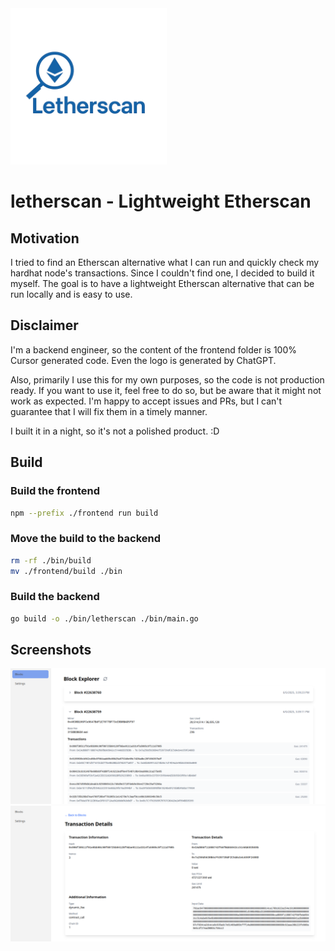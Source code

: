 <img src="https://github.com/PumpkinSeed/letherscan/blob/cb354c7b4909013695e35f61f2c535794b257a34/assets/logo.png" width="250" alt="logo">

# letherscan - Lightweight Etherscan

## Motivation

I tried to find an Etherscan alternative what I can run and quickly check my hardhat node's transactions. Since I couldn't find one, I decided to build it myself. The goal is to have a lightweight Etherscan alternative that can be run locally and is easy to use.

## Disclaimer

I'm a backend engineer, so the content of the frontend folder is 100% Cursor generated code. Even the logo is generated by ChatGPT.

Also, primarily I use this for my own purposes, so the code is not production ready. If you want to use it, feel free to do so, but be aware that it might not work as expected. I'm happy to accept issues and PRs, but I can't guarantee that I will fix them in a timely manner.

I built it in a night, so it's not a polished product. :D

## Build

### Build the frontend

```bash
npm --prefix ./frontend run build
```

### Move the build to the backend

```bash
rm -rf ./bin/build
mv ./frontend/build ./bin
```

### Build the backend

```bash
go build -o ./bin/letherscan ./bin/main.go
```

## Screenshots

<img src="https://github.com/PumpkinSeed/letherscan/blob/cb354c7b4909013695e35f61f2c535794b257a34/assets/block_view.png" alt="block view">
<img src="https://github.com/PumpkinSeed/letherscan/blob/cb354c7b4909013695e35f61f2c535794b257a34/assets/transaction_view.png" alt="transaction view">